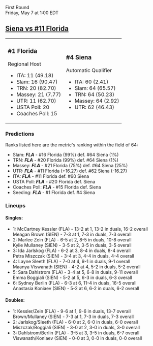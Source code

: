 First Round  
Friday, May 7 at 1:00 EDT
## [Siena vs #11 Florida](https://www.ncaa.com/game/5833667) 

<table><tr><td>  

### #1 Florida  

Regional Host  
- ITA: 11 (49.18)  
- Slam: 16 (90.47)  
- TRN: 20 (82.70)  
- Massey: 21 (7.77)  
- UTR: 11 (62.70)  
- USTA Poll: 20  
- Coaches Poll: 15  

</td><td>  

### #4 Siena  

Automatic Qualifier  
- ITA: 60 (2.41)  
- Slam: 64 (65.57)  
- TRN: 64 (50.23)  
- Massey: 64 (2.92)  
- UTR: 62 (46.43)  

</td></tr></table>  

 ### Predictions  

Ranks listed here are the metric's ranking within the field of 64:  
- Slam: ***FLA*** - #16 Florida (99%) def. #64 Siena (1%)  
- TRN: ***FLA*** - #20 Florida (99%) def. #64 Siena (1%)  
- Massey: ***FLA*** - #21 Florida (75%) def. #64 Siena (25%)  
- UTR: ***FLA*** - #11 Florida (+16.27) def. #62 Siena (-16.27)  
- ITA: ***FLA*** - #11 Florida def. #60 Siena  
- USTA Poll: ***FLA*** - #20 Florida def. Siena  
- Coaches Poll: ***FLA*** - #15 Florida def. Siena  
- Seeding: ***FLA*** - #1 Florida def. #4 Siena  

 ### Lineups  

 #### Singles:  
- 1: McCartney Kessler (FLA) - 13-2 at 1, 13-2 in duals, 16-2 overall  
    Meagan Brown (SIEN) - 7-3 at 1, 7-3 in duals, 7-3 overall  
- 2: Marlee Zein (FLA) - 6-5 at 2, 8-5 in duals, 10-8 overall  
    Kylie Mullaney (SIEN) - 3-5 at 2, 3-5 in duals, 3-5 overall  
- 3: Ida Jarlskog (FLA) - 6-2 at 3, 8-4 in duals, 8-4 overall  
    Petra Miszczak (SIEN) - 3-4 at 3, 4-4 in duals, 4-4 overall  
- 4: Layne Sleeth (FLA) - 7-0 at 4, 9-1 in duals, 9-1 overall  
    Maanya Viswanath (SIEN) - 4-2 at 4, 5-2 in duals, 5-2 overall  
- 5: Sara Dahlstrom (FLA) - 3-4 at 5, 6-8 in duals, 9-11 overall  
    Emma Boggiali (SIEN) - 5-2 at 5, 6-3 in duals, 6-3 overall  
- 6: Sydney Berlin (FLA) - 6-3 at 6, 11-4 in duals, 16-5 overall  
    Anastasia Koniaev (SIEN) - 5-2 at 6, 6-2 in duals, 6-2 overall  

 #### Doubles:  
- 1: Kessler/Zein (FLA) - 9-6 at 1, 9-6 in duals, 13-7 overall  
    Brown/Mullaney (SIEN) - 7-3 at 1, 7-3 in duals, 7-3 overall  
- 2: Jarlskog/Sleeth (FLA) - 6-0 at 2, 6-0 in duals, 6-0 overall  
    Miszczak/Boggiali (SIEN) - 3-0 at 2, 3-0 in duals, 3-0 overall  
- 3: Dahlstrom/Berlin (FLA) - 3-5 at 3, 3-5 in duals, 6-7 overall  
    Viswanath/Koniaev (SIEN) - 0-0 at 3, 0-0 in duals, 0-0 overall  